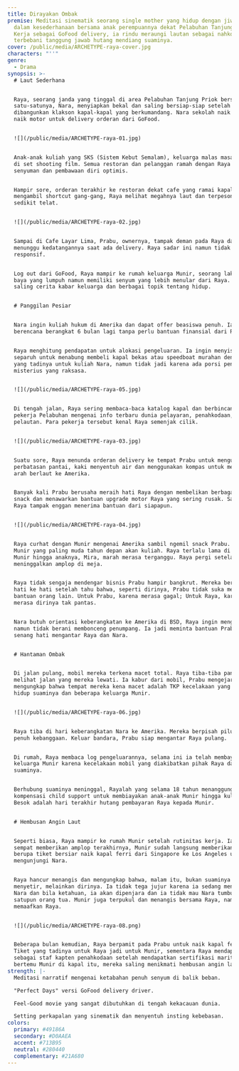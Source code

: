```yaml
---
title: Dirayakan Ombak
premise: Meditasi sinematik seorang single mother yang hidup dengan jiwa optimis
  dalam kesederhanaan bersama anak perempuannya dekat Pelabuhan Tanjung Priok.
  Kerja sebagai GoFood delivery, ia rindu meraungi lautan sebagai nahkoda, namun
  terbebani tanggung jawab hutang mendiang suaminya.
cover: /public/media/ARCHETYPE-raya-cover.jpg
characters: "''"
genre:
  - Drama
synopsis: >-
  # Laut Sederhana


  Raya, seorang janda yang tinggal di area Pelabuhan Tanjung Priok bersama anak
  satu-satunya, Nara, menyiapkan bekal dan saling bersiap-siap setelah
  dibangunkan klakson kapal-kapal yang berkumandang. Nara sekolah naik bus, Raya
  naik motor untuk delivery orderan dari GoFood.


  ![](/public/media/ARCHETYPE-raya-01.jpg)


  Anak-anak kuliah yang SKS (Sistem Kebut Semalam), keluarga malas masak, artis
  di set shooting film. Semua restoran dan pelanggan ramah dengan Raya berkat
  senyuman dan pembawaan diri optimis.


  Hampir sore, orderan terakhir ke restoran dekat cafe yang ramai kapal. Setelah
  mengambil shortcut gang-gang, Raya melihat megahnya laut dan terpesona hingga
  sedikit telat.


  ![](/public/media/ARCHETYPE-raya-02.jpg)


  Sampai di Cafe Layar Lima, Prabu, ownernya, tampak deman pada Raya dan selalu
  menunggu kedatangannya saat ada delivery. Raya sadar ini namun tidak terlalu
  responsif.


  Log out dari GoFood, Raya mampir ke rumah keluarga Munir, seorang laki paruh
  baya yang lumpuh namun memiliki senyum yang lebih menular dari Raya. Mereka
  saling cerita kabar keluarga dan berbagai topik tentang hidup.


  # Panggilan Pesiar


  Nara ingin kuliah hukum di Amerika dan dapat offer beasiswa penuh. Ia
  berencana berangkat 6 bulan lagi tanpa perlu bantuan finansial dari Raya.


  Raya menghitung pendapatan untuk alokasi pengeluaran. Ia ingin menyisihkan
  separuh untuk menabung membeli kapal bekas atau speedboat murahan dengan uang
  yang tadinya untuk kuliah Nara, namun tidak jadi karena ada porsi pengeluaran
  misterius yang raksasa.


  ![](/public/media/ARCHETYPE-raya-05.jpg)


  Di tengah jalan, Raya sering membaca-baca katalog kapal dan berbincang dengan
  pekerja Pelabuhan mengenai info terbaru dunia pelayaran, penahkodaan, dan
  pelautan. Para pekerja tersebut kenal Raya semenjak cilik.


  ![](/public/media/ARCHETYPE-raya-03.jpg)


  Suatu sore, Raya menunda orderan delivery ke tempat Prabu untuk mengunjungi
  perbatasan pantai, kaki menyentuh air dan menggunakan kompas untuk mencari
  arah berlaut ke Amerika.


  Banyak kali Prabu berusaha meraih hati Raya dengan membelikan berbagai macam
  snack dan menawarkan bantuan upgrade motor Raya yang sering rusak. Sayangnya,
  Raya tampak enggan menerima bantuan dari siapapun.


  ![](/public/media/ARCHETYPE-raya-04.jpg)


  Raya curhat dengan Munir mengenai Amerika sambil ngemil snack Prabu. Anak
  Munir yang paling muda tahun depan akan kuliah. Raya terlalu lama di rumah
  Munir hingga anaknya, Mira, marah merasa terganggu. Raya pergi setelah
  meninggalkan amplop di meja.


  Raya tidak sengaja mendengar bisnis Prabu hampir bangkrut. Mereka berbincang
  hati ke hati setelah tahu bahwa, seperti dirinya, Prabu tidak suka menerima
  bantuan orang lain. Untuk Prabu, karena merasa gagal; Untuk Raya, karena
  merasa dirinya tak pantas.


  Nara butuh orientasi keberangkatan ke Amerika di BSD, Raya ingin mengantar
  namun tidak berani membonceng penumpang. Ia jadi meminta bantuan Prabu yang
  senang hati mengantar Raya dan Nara.


  # Hantaman Ombak


  Di jalan pulang, mobil mereka terkena macet total. Raya tiba-tiba panic attack
  melihat jalan yang mereka lewati. Ia kabur dari mobil, Prabu mengejar dan Raya
  mengungkap bahwa tempat mereka kena macet adalah TKP kecelakaan yang merenggut
  hidup suaminya dan beberapa keluarga Munir.


  ![](/public/media/ARCHETYPE-raya-06.jpg)


  Raya tiba di hari keberangkatan Nara ke Amerika. Mereka berpisah pilu, Raya
  penuh kebanggaan. Keluar bandara, Prabu siap mengantar Raya pulang.


  Di rumah, Raya membaca log pengeluarannya, selama ini ia telah membayar
  keluarga Munir karena kecelakaan mobil yang diakibatkan pihak Raya dan
  suaminya.


  Berhubung suaminya meninggal, Rayalah yang selama 18 tahun menanggung hutang
  kompensasi child support untuk membiayakan anak-anak Munir hingga kuliah.
  Besok adalah hari terakhir hutang pembayaran Raya kepada Munir.


  # Hembusan Angin Laut


  Seperti biasa, Raya mampir ke rumah Munir setelah rutinitas kerja. Ia belum
  sempat memberikan amplop terakhirnya, Munir sudah langsung memberikan kado
  berupa tiket bersiar naik kapal ferri dari Singapore ke Los Angeles untuk
  mengunjungi Nara.


  Raya hancur menangis dan mengungkap bahwa, malam itu, bukan suaminya yang
  menyetir, melainkan dirinya. Ia tidak tega jujur karena ia sedang mengandung
  Nara dan bila ketahuan, ia akan dipenjara dan ia tidak mau Nara tumbuh tanpa
  satupun orang tua. Munir juga terpukul dan menangis bersama Raya, namun ia
  memaafkan Raya.


  ![](/public/media/ARCHETYPE-raya-08.png)


  Beberapa bulan kemudian, Raya berpamit pada Prabu untuk naik kapal ferri.
  Tiket yang tadinya untuk Raya jadi untuk Munir, sementara Raya mendapat kerja
  sebagai staf kapten penahkodaan setelah mendapatkan sertifikasi maritim. Ia
  bertemu Munir di kapal itu, mereka saling menikmati hembusan angin laut.
strength: |-
  Meditasi narratif mengenai ketabahan penuh senyum di balik beban.

  "Perfect Days" versi GoFood delivery driver.

  Feel-Good movie yang sangat dibutuhkan di tengah kekacauan dunia.

  Setting perkapalan yang sinematik dan menyentuh insting kebebasan.
colors:
  primary: #49186A
  secondary: #D0AAEA
  accent: #713B95
  neutral: #280440
  complementary: #21A680
---
```

